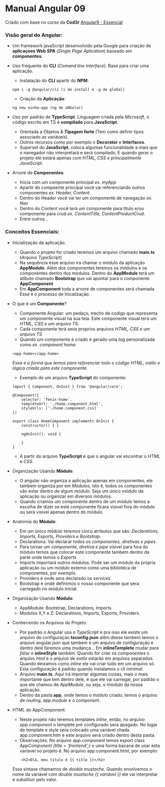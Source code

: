 # Manual Angular 09
Criado com base no curso da **Cod3r** [Angular9 - Essencial](https://www.cod3r.com.br/courses/take/angular-9-essencial)

### Visão geral do Angular:

* Um framework javaScript desenvolvido pela Google para criação de **aplicaçoes Web SPA** (*Single Page Aplication*) baseado em **componentes**.

* Uso frequente do **CLI** (*Comand line Interface*). Base para criar uma aplicação.
    - Instalação do **CLI** apartir do **NPM**:
    ```
    npm i -g @angular/cli (i de install e -g de global)
    ```
    - Criação da **Aplicação**:
    ```
    ng new minha-app (ng de aNGular)
    ```
* Uso por padrão de **TypeScript**. Linguagem criada pela *Microsoft*, o código escrito em TS é **compilado** para **JavaScript**.
    - Orentada a Objetos & **Tipagem forte** (Tem como definir tipos associado as variáveis).
    - Outros recursos como por exemplo o **Decorator** e **Interfaces**.
    - Superset do **JavaScript**. coloca algumas funcionalidade a mais que o navegador não interpretará e será compilado. E quando gerar o projeto ele estará apenas com *HTML, CSS e principalmente JavaScript*.

* Arvore de **Componentes**.
    - Inicia com um componente principal *ex. myApp*
    - Apartir do compoente principal você vai referenciando outros componentes *ex. Header, Content*.
    - Dentro do Header você vai ter um componente de navegação *ex. Nav*
    - Dentro do Content você terá um componente para título e/ou componente para crud *ex. ContentTitle, ContentProductCrud*.
    - Entre outros...

### Conceitos Essenciais:

* Inicialização da aplicação. 
    - Quando o projeto for criado teremos um arquivo chamado **main.ts** (*Arquivo TypeScript*)
    - Na sequência esse arquivo ira chamar o módulo da aplicação **AppModule**. Além dos componentes teremos os módulos e os componentes dentro dos módulos. Dentro do **AppModule** terá um atibuto chamado **Bootstrap** que vai apontar para o componente **AppComponent**
    - Em **AppComponent** toda a arvore de componentes será chamada
Esse é o processo de Inicalização.

* O que é um **Componente**?
    - Componente Angular: um pedaço, trecho de codigo que representa um componente visual na sua tela. Este componente visual terá um *HTML, CSS e um arquivo TS*.
    - Cada componente terá seus proprios arquivos *HTML, CSS e um arquivo TS*.
    - Quando um componente é criado é gerado uma *tag* personalizada como *ex. component home*:
    ```
    <app-home></app-home>
    ```
    *Essa é a forma que temos para referenciar todo o código HTML, estilo e lógica criada para este componente.*

    - Exemplo de um arquivo **TypeScript** do componente:
    ```
    import { Component, OnInit } from '@angular/core';

    @Component({
        selector: 'fenix-home',
        templeteUrl: './home.component.html',
        styleUrls: ['./home.component.css]
    })

    export class HomeComponent implements OnInit {
        constructor() { }

        ngOnInit(): void {

        }
    }    
    ```
    - A partir do arquivo **TypeScript** é que o angular vai encontrar o *HTML* e *CSS*.

* Organização Usando **Módulo**:
    - O angular não organiza a aplicação apenas em componentes, ele tambem organiza por em *Módulos*, isto é, todos os componentes vão estar dentro de algum *módulo*. Seja um único módulo da aplicação ou organizar em diversos módulos.
    - Quando criamos um componente dentro de um módulo temos a escolha de dizer se este componente ficara visivel fora do módulo ou será visivel apenas dentro do módulo.

* Anatomia do **Módulo**:
    - Em um único módulo teremos cinco atributos que são: *Declarations, Imports, Exports, Providers e Bootstrap*.
    - Declarations: Vai declarar todos os *componentes, diretivas e pipes*.
    - Para tornar um *componente, diretiva e pipe* visivel para fora do módulo temos que colocar este componente tambem dentro da parte onde temos o *Exports*
    - Imports importará outros módulos. Pode ser um módulo da própria aplicação ou um módulo externo como uma bibliotéca de componentes, por exemplo.
    - Providers é onde sera declarado os *services*
    - Bootstrap é onde definimos o nosso componente que sera carregado no módulo inicial.

* Organização Usando **Módulo**:
    - AppModule: Bootstrap, Declarations, Imports.
    - Modulos X,Y e Z: Declarations, Imports, Exports, Providers.

* Conhecendo os Arquivos do Projeto:
    - Por padrão o Angular usa o *TypeScript* e pra isso ele existe um arquivo de configuraçao **tsconfig.json** além desse tambem temos o arquivo angular.json que tambem é um arquivo de configuração e dentro dele faremos uma mudança... Em **inlineTemplete** mudar para *false* e **inlineStyle** também. Quando for criar os *componentes* o arquivo *html* e o arquivo de *estilo* estarão em arquivos separados. Quando deixamos como *inline* ele vai criar tudo em um arquivo só. Esta configuração é padrão quando instalamos o cli *minimal*.
    - Arquivo **main.ts**. Aqui irá importar algumas coisas, mais o mais importante que tem dentro dele, é que ele vai carregar, por padrão o que ele chamou de *AppModule*, ou seja, o míodulo da nossa aplicação.
    - Dentro da pasta **app**, onde temos o módulo criado, temos o arquivo de *routing*, *app.module* e o *component*.

* HTML do AppComponent:
    - Neste projeto não teremos templates *inline*, então, no arquivo *app.component* o templete pré configurado sera apagado. No lugar de template e style sera colocado uma variável chada app.component.htm e este arquivo será criado dentro desta pasta.
    - Observações: No arquivo *app.component* temos export class *AppComponent {title = 'frontend';}* e uma forma bacana de usar esta variavel no projeto é:
    No arquivo app.component.html, por exemplo:
    ```
        <h2>Olá, meu título é {{ title }}</h2>
    ```
    Essa sintaxe chamamos de *double mustache*. Quando envolvemos o nome da variável com *double mustache {{ variável }}* ele vai interpretar e substituir pelo valor.